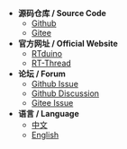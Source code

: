 - **源码仓库 / Source Code**
  - [Github](https://github.com/RTduino/RTduino)
  - [Gitee](https://gitee.com/rtduino/RTduino)
- **官方网址 / Official Website**
  - [RTduino](https://www.rtduino.com)
  - [RT-Thread](https://www.rt-thread.org)
- **论坛 / Forum**
  - [Github Issue](https://github.com/RTduino/RTduino/issues)
  - [Github Discussion](https://github.com/RTduino/RTduino/discussions)
  - [Gitee Issue](https://gitee.com/rtduino/RTduino/issues)
- **语言 / Language**
  - [中文](/zh/)
  - [English](/en/)
